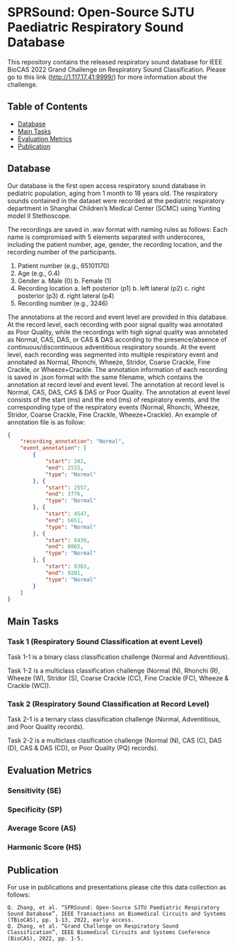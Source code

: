 # SPRSound: Open-Source SJTU Paediatric Respiratory Sound Database

This repository contains the released respiratory sound database for IEEE BioCAS 2022 Grand Challenge on Respiratory Sound Classification.
Please go to this link (http://1.117.17.41:9999/) for more information about the challenge.

<!-- TABLE OF CONTENTS -->
## Table of Contents

* [Database](#database)
* [Main Tasks](#maintask)
* [Evaluation Metrics](#evaluation)
* [Publication](#publication)


## <span id="database">Database</span>
Our database is the first open access respiratory sound database in pediatric population, aging from 1 month to 18 years old. The respiratory sounds contained in the dataset were recorded at the pediatric respiratory department in Shanghai Children’s Medical Center (SCMC) using Yunting model II Stethoscope. 

The recordings are saved in .wav format with naming rules as follows: Each name is compromised with 5 elements separated with underscores, including the patient number, age, gender, the recording location, and the recording number of the participants.
1. Patient number (e.g., 65101170)
2. Age (e.g., 0.4)
3. Gender
  a. Male (0)
  b. Female (1)
4. Recording location 
  a. left posterior (p1)
  b. left lateral (p2)
  c. right posterior (p3)
  d. right lateral (p4)
5. Recording number (e.g., 3246)

The annotations at the record and event level are provided in this database. At the record level, each recording with poor signal quality was annotated as Poor Quality, while the recordings with high signal quality was annotated as Normal, CAS, DAS, or CAS & DAS according to the presence/absence of continuous/discontinuous adventitious respiratory sounds. At the event level, each recording was segmented into multiple respiratory event and annotated as Normal, Rhonchi, Wheeze, Stridor, Coarse Crackle, Fine Crackle, or Wheeze+Crackle. 
The annotation information of each recording is saved in .json format with the same filename, which contains the annotation at record level and event level. The annotation at record level is Normal, CAS, DAS, CAS & DAS or Poor Quality. The annotation at event level consists of the start (ms) and the end (ms) of respiratory events, and the corresponding type of the respiratory events (Normal, Rhonchi, Wheeze, Stridor, Coarse Crackle, Fine Crackle, Wheeze+Crackle).
An example of annotation file is as follow:

```json
{
    "recording_annotation": "Normal",
    "event_annotation": [
        {
            "start": 342, 
         	"end": 2515, 
            "type": "Normal"
        }, {
            "start": 2557, 
            "end": 3776, 
            "type": "Normal"
        }, {
            "start": 4547, 
            "end": 5651, 
            "type": "Normal"
        }, {
            "start": 6439, 
            "end": 8065, 
            "type": "Normal"
        }, {
            "start": 8363, 
            "end": 9201, 
            "type": "Normal"
        }
	]
}
```


## <span id="maintask">Main Tasks</span>

### Task 1 (Respiratory Sound Classification at event Level)

Task 1-1 is a binary class classification challenge (Normal and Adventitious).

Task 1-2 is a multiclass classification challenge (Normal (N), Rhonchi (R), Wheeze (W), Stridor (S), Coarse Crackle (CC), Fine Crackle (FC), Wheeze & Crackle (WC)).

### Task 2 (Respiratory Sound Classification at Record Level)

Task 2-1 is a ternary class classification challenge (Normal, Adventitious, and Poor Quality records).

Task 2-2 is a multiclass clasification challenge (Normal (N), CAS (C), DAS (D), CAS & DAS (CD), or Poor Quality (PQ) records).

## <span id="evaluation">Evaluation Metrics</span>
### Sensitivity (SE)
### Specificity (SP)
### Average Score (AS)
### Harmonic Score (HS)


## <span id="publication">Publication</span>

For use in publications and presentations please cite this data collection as follows:
```
Q. Zhang, et al. “SPRSound: Open-Source SJTU Paediatric Respiratory Sound Database”, IEEE Transactions on Biomedical Circuits and Systems (TBioCAS), pp. 1-13, 2022, early access.
Q. Zhang, et al. “Grand Challenge on Respiratory Sound Classification”, IEEE Biomedical Circuits and Systems Conference (BioCAS), 2022, pp. 1-5.
```
